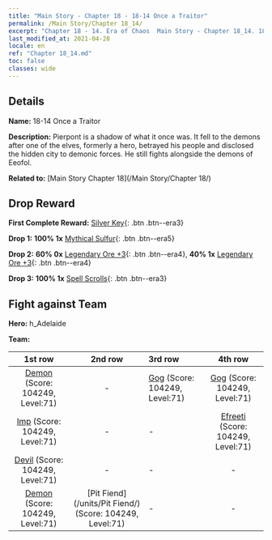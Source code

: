 ```yaml
---
title: "Main Story - Chapter 18 - 18-14 Once a Traitor"
permalink: /Main Story/Chapter 18_14/
excerpt: "Chapter 18 - 14. Era of Chaos  Main Story - Chapter 18_14. 18-14 Once a Traitor"
last_modified_at: 2021-04-28
locale: en
ref: "Chapter 18_14.md"
toc: false
classes: wide
---
```


## Details

 **Name:** 18-14 Once a Traitor

 **Description:** Pierpont is a shadow of what it once was. It fell to the demons after one of the elves, formerly a hero, betrayed his people and disclosed the hidden city to demonic forces. He still fights alongside the demons of Eeofol.

 **Related to:** [Main Story Chapter 18](/Main Story/Chapter 18/)

## Drop Reward

 **First Complete Reward:** [Silver Key](/Items/con_693/){: .btn .btn--era3}

 **Drop 1:** **100% 1x** [Mythical Sulfur](/Items/mat_64/){: .btn .btn--era5}

 **Drop 2:** **60% 0x** [Legendary Ore +3](/Items/mat_54/){: .btn .btn--era4}, **40% 1x** [Legendary Ore +3](/Items/mat_54/){: .btn .btn--era4}

 **Drop 3:** **100% 1x** [Spell Scrolls](/Items/con_694/){: .btn .btn--era3}


## Fight against Team
 **Hero:** h_Adelaide

 **Team:**


  | 1st row | 2nd row | 3rd row | 4th row |
  |:----:|:----:|:----|:----:|
  | [Demon](/units/Demon/) (Score: 104249, Level:71)  | - | [Gog](/units/Gog/) (Score: 104249, Level:71)  | [Gog](/units/Gog/) (Score: 104249, Level:71)  |
  | [Imp](/units/Imp/) (Score: 104249, Level:71)  | - | - | [Efreeti](/units/Efreeti/) (Score: 104249, Level:71)  |
  | [Devil](/units/Devil/) (Score: 104249, Level:71)  | - | - | - |
  | [Demon](/units/Demon/) (Score: 104249, Level:71)  | [Pit Fiend](/units/Pit Fiend/) (Score: 104249, Level:71)  | - | - |


